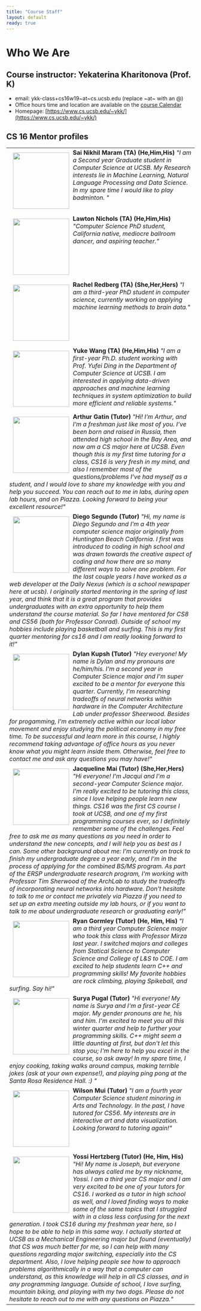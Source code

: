 ```yaml
---
title: "Course Staff"
layout: default
ready: true
---
```


# Who We Are<a name="staff"></a>

## Course instructor: Yekaterina Kharitonova (Prof. K)
* email: ykk-class+cs16w19~at~cs.ucsb.edu (replace ~at~ with an @)
* Office hours time and location are available on the [course Calendar](/info/schedule/)
* Homepage: [https://www.cs.ucsb.edu/~ykk/](https://www.cs.ucsb.edu/~ykk/)


## CS 16 Mentor profiles

<table style="width:100%">
<tr>
  <td>
  <img src="/info/mentorPhotos/Sai-Nikhil-Maram.png"  width="150px"  alt="" style="float: left; margin: 10px 10px 10px 10px;">
  <b> Sai Nikhil Maram (TA) (He,Him,His)</b>
  <i> "I am a Second year Graduate student in Computer Science at UCSB. My Research interests lie in Machine Learning, Natural Language Processing and Data Science. In my spare time I would like to play badminton. " </i>
  </td>
</tr>
<tr>
  <td>
  <img src="/info/mentorPhotos/Lawton-Nichols.png"  width="150px"  alt="" style="float: left; margin: 10px 10px 10px 10px;">
  <b> Lawton Nichols (TA) (He,Him,His)</b>
  <i> "Computer Science PhD student, California native, mediocre ballroom dancer, and aspiring teacher." </i>
  </td>
</tr>
<tr>
  <td>
  <img src="/info/mentorPhotos/Rachel-Redberg.jpg"  width="150px"  alt="" style="float: left; margin: 10px 10px 10px 10px;">
  <b> Rachel Redberg (TA) (She,Her,Hers)</b>
  <i> "I am a third-year PhD student in computer science, currently working on applying machine learning methods to brain data." </i>
  </td>
</tr>
<tr>
  <td>
  <img src="/info/mentorPhotos/Yuke-Wang.jpg"  width="150px"  alt="" style="float: left; margin: 10px 10px 10px 10px;">
  <b> Yuke Wang (TA) (He,Him,His)</b>
  <i> "I am a first-year Ph.D. student working with Prof. Yufei Ding in the Department of Computer Science at UCSB. I am interested in applying data-driven approaches and machine learning techniques in system optimization to build more efficient and reliable systems." </i>
  </td>
</tr>
<tr>
  <td>
  <img src="/info/mentorPhotos/Arthur-Gatin.jpg"  width="150px"  alt="" style="float: left; margin: 10px 10px 10px 10px;">
  <b> Arthur Gatin (Tutor)</b>
  <i> "Hi! I’m Arthur, and I’m a freshman just like most of you. I’ve been born and raised in Russia, then attended high school in the Bay Area, and now am a CS major here at UCSB. Even though this is my first time tutoring for a class, CS16 is very fresh in my mind, and also I remember most of the questions/problems I’ve had myself as a student, and I would love to share my knowledge with you and help you succeed. You can reach out to me in labs, during open lab hours, and on Piazza. Looking forward to being your excellent resource!" </i>
  </td>
</tr>
<tr>
  <td>
  <img src="/info/mentorPhotos/Diego-Segundo.jpg"  width="150px"  alt="" style="float: left; margin: 10px 10px 10px 10px;">
  <b> Diego Segundo (Tutor)</b>
  <i> "Hi, my name is Diego Segundo and I’m a 4th year computer science major originally from Huntington Beach California. I first was introduced to coding in high school and was drawn towards the creative aspect of coding and how there are so many different ways to solve one problem. For the last couple years I have worked as a web developer at the Daily Nexus (which is a school newspaper here at ucsb). I originally started mentoring in the spring of last year, and think that it is a great program that provides undergraduates with an extra opportunity to help them understand the course material. So far I have mentored for CS8 and CS56 (both for Professor Conrad). Outside of school my hobbies include playing basketball and surfing. This is my first quarter mentoring for cs16 and I am really looking forward to it!" </i>
  </td>
</tr>
<tr>
  <td>
  <img src="/info/mentorPhotos/Dylan-Kupsh.jpg"  width="150px"  alt="" style="float: left; margin: 10px 10px 10px 10px;">
  <b> Dylan Kupsh (Tutor)</b>
  <i> "Hey everyone! My name is Dylan and my pronouns are he/him/his. I'm a second year in Computer Science major and I'm super excited to be a mentor for everyone this quarter. Currently, I'm researching tradeoffs of neural networks within hardware in the Computer Architecture Lab under professor Sheerwood. Besides for progamming, I'm extremely active within our local labor movement and enjoy studying the political economy in my free time. To be successful and learn more in this course, I highly recommend taking  advantage of office hours as you never know what you might learn inside them. Otherwise, feel free to contact me and ask any questions you may have!" </i>
  </td>
</tr>
<tr>
  <td>
  <img src="/info/mentorPhotos/Jacqueline-Mai.jpg"  width="150px"  alt="" style="float: left; margin: 10px 10px 10px 10px;">
  <b> Jacqueline Mai (Tutor) (She,Her,Hers)</b>
  <i> "Hi everyone! I'm Jacqui and I'm a second-year Computer Science major. I'm really excited to be tutoring this class, since I love helping people learn new things. CS16 was the first CS course I took at UCSB, and one of my first programming courses ever, so I definitely remember some of the challenges. Feel free to ask me as many questions as you need in order to understand the new concepts, and I will help you as best as I can. Some other background about me: I'm currently on track to finish my undergraduate degree a year early, and I'm in the process of applying for the combined BS/MS program. As part of the ERSP undergraduate research program, I'm working with Professor Tim Sherwood of the ArchLab to study the tradeoffs of incorporating neural networks into hardware. Don't hesitate to talk to me or contact me privately via Piazza if you need to set up an extra meeting outside my lab hours, or if you want to talk to me about undergraduate research or graduating early!" </i>
  </td>
</tr>
<tr>
  <td>
  <img src="/info/mentorPhotos/Ryan-Gormley.jpg"  width="150px"  alt="" style="float: left; margin: 10px 10px 10px 10px;">
  <b> Ryan Gormley (Tutor) (He, Him, His)</b>
  <i> "I am a third year Computer Science major who took this class with Professor Mirza last year. I switched majors and colleges from Statical Science to Computer Science and College of L&S to COE. I am excited to help students learn C++ and programming skills! My favorite hobbies are rock climbing, playing Spikeball, and surfing. Say hi!" </i>
  </td>
</tr>
<tr>
  <td>
  <img src="/info/mentorPhotos/Surya-Pugal.jpg"  width="150px"  alt="" style="float: left; margin: 10px 10px 10px 10px;">
  <b> Surya Pugal (Tutor)</b>
  <i> "Hi everyone! My name is Surya and I'm a first-year CE major. My gender pronouns are he, his and him. I'm excited to meet you all this winter quarter and help to further your programming skills. C++ might seem a little daunting at first, but don't let this stop you; I'm here to help you excel in the course, so ask away! In my spare time, I enjoy cooking, taking walks around campus, making terrible jokes (ask at your own expense!), and playing ping pong at the Santa Rosa Residence Hall. :)  " </i>
  </td>
</tr>
<tr>
  <td>
  <img src="/info/mentorPhotos/Wilson-Mui.jpg"  width="150px"  alt="" style="float: left; margin: 10px 10px 10px 10px;">
  <b> Wilson Mui (Tutor)</b>
  <i> "I am a fourth year Computer Science student minoring in Arts and Technology. In the past, I have tutored for CS56. My interests are in interactive art and data visualization. Looking forward to tutoring again!" </i>
  </td>
</tr>
<tr>
  <td>
  <img src="/info/mentorPhotos/Yossi-Hertzberg.jpg" alt="" width="150px" style="float: left; margin: 10px 10px 10px 10px;">
  <b> Yossi Hertzberg (Tutor) (He, Him, His)</b>
  <i> "Hi! My name is Joseph, but everyone has always called me by my nickname, Yossi. I am a third year CS major and I am very excited to be one of your tutors for CS16. I worked as a tutor in high school as well, and I loved finding ways to make some of the same topics that I struggled with in a class less confusing for the next generation. I took CS16 during my freshman year here, so I hope to be able to help in this same way. I actually started at UCSB as a Mechanical Engineering major but found (eventually) that CS was much better for me, so I can help with many questions regarding major switching, especially into the CS department. Also, I love helping people see how to approach problems algorithmically in a way that a computer can understand, as this knowledge will help in all CS classes, and in any programming language. Outside of school, I love surfing, mountain biking, and playing with my two dogs. Please do not hesitate to reach out to me with any questions on Piazza." </i>
  </td>
</tr>
</table>
